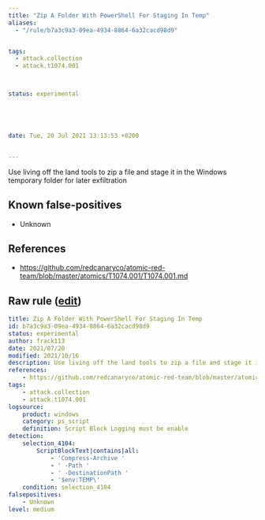 ```yaml
---
title: "Zip A Folder With PowerShell For Staging In Temp"
aliases:
  - "/rule/b7a3c9a3-09ea-4934-8864-6a32cacd98d9"


tags:
  - attack.collection
  - attack.t1074.001



status: experimental





date: Tue, 20 Jul 2021 13:13:53 +0200


---
```


Use living off the land tools to zip a file and stage it in the Windows temporary folder for later exfiltration

<!--more-->


## Known false-positives

* Unknown



## References

* https://github.com/redcanaryco/atomic-red-team/blob/master/atomics/T1074.001/T1074.001.md


## Raw rule ([edit](https://github.com/SigmaHQ/sigma/edit/master/rules/windows/powershell/powershell_script/posh_ps_susp_zip_compress.yml))
```yaml
title: Zip A Folder With PowerShell For Staging In Temp
id: b7a3c9a3-09ea-4934-8864-6a32cacd98d9
status: experimental
author: frack113
date: 2021/07/20
modified: 2021/10/16
description: Use living off the land tools to zip a file and stage it in the Windows temporary folder for later exfiltration
references:
    - https://github.com/redcanaryco/atomic-red-team/blob/master/atomics/T1074.001/T1074.001.md
tags:
    - attack.collection
    - attack.t1074.001
logsource:
    product: windows
    category: ps_script
    definition: Script Block Logging must be enable
detection:
    selection_4104:
        ScriptBlockText|contains|all:
            - 'Compress-Archive '
            - ' -Path '
            - ' -DestinationPath '
            - '$env:TEMP\'
    condition: selection_4104
falsepositives:
    - Unknown
level: medium

```
